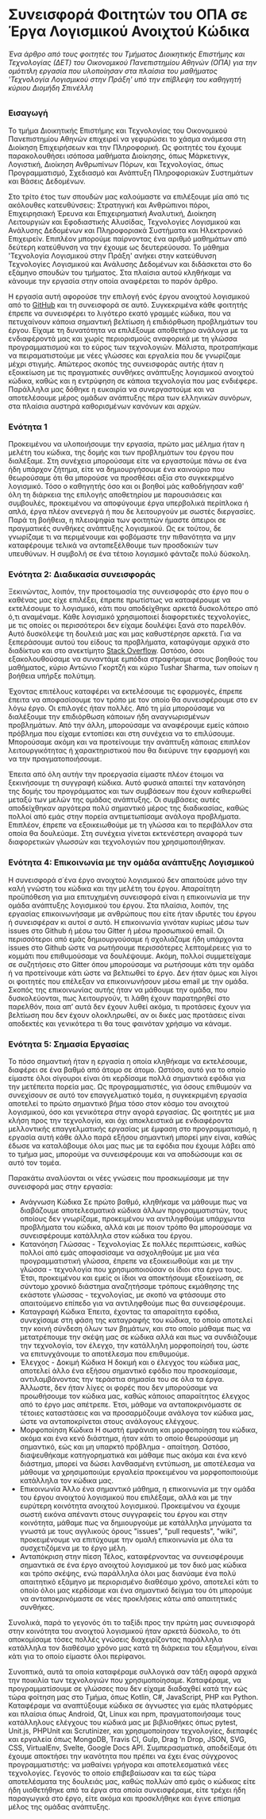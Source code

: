 ﻿# Συνεισφορά Φοιτητών του ΟΠΑ σε Έργα Λογισμικού Ανοιχτού Κώδικα

###### *Ένα άρθρο από τους φοιτητές του Τμήματος Διοικητικής Επιστήμης και Τεχνολογίας (ΔΕΤ) του Οικονομικού Πανεπιστημίου Αθηνών (ΟΠΑ) για την ομότιτλη εργασία που υλοποίησαν στα πλαίσια του μαθήματος 'Τεχνολογία Λογισμικού στην Πράξη' υπό την επίβλεψη του καθηγητή κύριου Διομήδη Σπινέλλη*

### Εισαγωγή 
Το τμήμα Διοικητικής Επιστήμης και Τεχνολογίας του Οικονομικού Πανεπιστημίου Αθηνών επιχειρεί να γεφυρώσει το χάσμα ανάμεσα στη Διοίκηση Επιχειρήσεων και την Πληροφορική. Ως φοιτητές του έχουμε παρακολουθήσει ισόποσα μαθήματα Διοίκησης, όπως Μάρκετινγκ, Λογιστική, Διοίκηση Ανθρωπίνων Πόρων, και Τεχνολογίας, όπως Προγραμματισμό, Σχεδιασμό και Ανάπτυξη Πληροφοριακών Συστημάτων και Βάσεις Δεδομένων.

Στο τρίτο έτος των σπουδών μας καλούμαστε να επιλέξουμε μία από τις ακόλουθες κατευθύνσεις: Στρατηγική και Ανθρώπινοι πόροι, Επιχειρησιακή Έρευνα και Επιχειρηματική Αναλυτική, Διοίκηση Λειτουργιών και Εφοδιαστικής Αλυσίδας, Τεχνολογίες Λογισμικού και Ανάλυσης Δεδομένων και Πληροφοριακά Συστήματα και Ηλεκτρονικό Επιχειρείν. Επιπλέον μπορούμε παίρνοντας ένα αριθμό μαθημάτων από δεύτερη κατεύθυνση να την έχουμε ως δευτερεύουσα. Το μάθημα 'Τεχνολογία Λογισμικού στην Πράξη' ανήκει στην κατεύθυνση Τεχνολογίες Λογισμικού και Ανάλυσης Δεδομένων και διδάσκεται στο 6ο εξάμηνο σπουδών του τμήματος. Στα πλαίσια αυτού κληθήκαμε να κάνουμε την εργασία στην οποία αναφέρεται το παρόν άρθρο.

Η εργασία αυτή αφορούσε την επιλογή ενός έργου ανοιχτού λογισμικού από το [GitHub](https://github.com/) και τη συνεισφορά σε αυτό. Συγκεκριμένα κάθε φοιτητής έπρεπε να συνεισφέρει το λιγότερο εκατό γραμμές κώδικα, που να πετυχαίνουν κάποια σημαντική βελτίωση ή επιδιόρθωση προβλημάτων του έργου. Είχαμε τη δυνατότητα να επιλέξουμε αποθετήριο ανάλογα με τα ενδιαφέροντά μας και χωρίς περιορισμούς αναφορικά με τη γλώσσα προγραμματισμού και το εύρος των τεχνολογιών. Μάλιστα, προτραπήκαμε να πειραματιστούμε με νέες γλώσσες και εργαλεία που δε γνωρίζαμε μέχρι στιγμής. Απώτερος σκοπός της συνεισφοράς αυτής ήταν η εξοικείωση με τις πραγματικές συνθήκες ανάπτυξης λογισμικού ανοιχτού κώδικα, καθώς και η εντρύφηση σε κάποια τεχνολογία που μας ενδιέφερε. Παράλληλα μας δόθηκε η ευκαιρία να συνεργαστούμε και να αποτελέσουμε μέρος ομάδων ανάπτυξης πέρα των ελληνικών συνόρων, στα πλαίσια αυστηρά καθορισμένων κανόνων και αρχών.

### Ενότητα 1

Προκειμένου να υλοποιήσουμε την εργασία, πρώτο μας μέλημα ήταν η μελέτη του κώδικα, της δομής και των προβλημάτων του έργου που διαλέξαμε. Στη συνέχεια μπορούσαμε είτε να εργαστούμε πάνω σε ένα ήδη υπάρχον ζήτημα, είτε να δημιουργήσουμε ένα καινούριο που θεωρούσαμε ότι θα μπορούσε να προσθέσει αξία στο συγκεκριμένο λογισμικό.
Τόσο ο καθηγητής όσο και οι βοηθοί μάς καθοδήγησαν καθ' όλη τη διάρκεια της επιλογής αποθετηρίου με παρουσιάσεις και συμβουλές, προκειμένου να αποφύγουμε έργα υπερβολικά περίπλοκα ή απλά, έργα πλέον ανενεργά ή που δε λειτουργούν με σωστές διεργασίες.
Παρά τη βοήθεια, η πλειοψηφία των φοιτητών ήμαστε άπειροι σε πραγματικές συνθήκες ανάπτυξης λογισμικού. Ως εκ τούτου, δε γνωρίζαμε τι να περιμένουμε και φοβόμαστε την πιθανότητα να μην καταφέρουμε τελικά να ανταπεξέλθουμε των προσδοκιών των υπευθύνων. Η συμβολή σε ένα τέτοιο λογισμικό φάνταζε πολύ δύσκολη.

### Ενότητα 2: Διαδικασία συνεισφοράς

Ξεκινώντας, λοιπόν, την προετοιμασία της συνεισφοράς στο έργο που ο καθένας μας είχε επιλέξει, έπρεπε πρωτίστως να καταφέρουμε να εκτελέσουμε το λογισμικό, κάτι που αποδείχθηκε αρκετά δυσκολότερο από ό,τι αναμέναμε. Κάθε λογισμικό χρησιμοποιεί διαφορετικές τεχνολογίες, με τις οποίες οι περισσότεροι δεν είχαμε δουλέψει ξανά στο παρελθόν. Αυτό δυσκόλεψε τη δουλειά μας και μας καθυστέρησε αρκετά. Για να ξεπεράσουμε αυτού του είδους τα προβλήματα, καταφύγαμε αρχικά στο διαδίκτυο και στο ανεκτίμητο [Stack Overflow](https://stackoverflow.com/). Ωστόσο, όσοι εξακολουθούσαμε να συναντάμε εμπόδια στραφήκαμε στους βοηθούς του μαθήματος, κύριο Αντώνιο Γκορτζή και κύριο Tushar Sharma, των οποίων η βοήθεια υπήρξε πολύτιμη.

Έχοντας επιτέλους καταφέρει να εκτελέσουμε τις εφαρμογές, έπρεπε έπειτα να αποφασίσουμε τον τρόπο με τον οποίο θα συνεισφέρουμε στο εν λόγω έργο. Οι επιλογές ήταν πολλές. Από τη μία μπορούσαμε να διαλέξουμε την επιδιόρθωση κάποιων ήδη αναγνωρισμένων προβλημάτων. Από την άλλη, μπορούσαμε να αναφέρουμε εμείς κάποιο πρόβλημα που είχαμε εντοπίσει και στη συνέχεια να το επιλύσουμε. Μπορούσαμε ακόμη και να προτείνουμε την ανάπτυξη κάποιας επιπλέον λειτουργικότητας ή χαρακτηριστικού που θα διεύρυνε την εφαρμογή και να την πραγματοποιήσουμε.

Έπειτα από όλη αυτήν την προεργασία είμαστε πλέον έτοιμοι να ξεκινήσουμε τη συγγραφή κώδικα. Αυτό φυσικά απαιτεί την κατανόηση της δομής του προγράμματος και των συμβάσεων που έχουν καθιερωθεί μεταξύ των μελών της ομάδας ανάπτυξης. Οι συμβάσεις αυτές αποδείχθηκαν αργότερα πολύ σημαντικό μέρος της διαδικασίας, καθώς πολλοί από εμάς στην πορεία αντιμετωπίσαμε ανάλογα προβλήματα. Επιπλέον, έπρεπε να εξοικειωθούμε με τη γλώσσα και το περιβάλλον στα οποία θα δουλεύαμε. Στη συνέχεια γίνεται εκτενέστερη αναφορά των διαφορετικών γλωσσών και τεχνολογιών που χρησιμοποιήθηκαν.

### Ενότητα 4: Επικοινωνία με την ομάδα ανάπτυξης Λογισμικού

Η συνεισφορά σ΄ένα έργο ανοιχτού λογισμικού δεν απαιτούσε μόνο την καλή γνώστη του κώδικα και την μελέτη του έργου. Απαραίτητη προϋπόθεση για μια επιτυχημένη συνεισφορά είναι η επικοινωνία με την ομάδα ανάπτυξης λογισμικού του έργου. Στα πλαίσια, λοιπόν, της εργασίας επικοινωνήσαμε με ανθρώπους που είτε ήταν ιδρυτές του έργου ή συνεισφέραν κι αυτοί σ αυτό. Η επικοινωνία γινόταν κυρίως μέσω των issues στο Github ή μέσω του Gitter ή μέσω προσωπικού email. Οι περισσότεροι από εμάς δημιουργούσαμε ή σχολιάζαμε ήδη υπάρχοντα issues στο Github ώστε να ρωτήσουμε περισσότερες λεπτομέρειες για το κομμάτι που επιθυμούσαμε να δουλέψουμε. Ακόμη, πολλοί συμμετείχαμε σε συζητήσεις στο Gitter όπου μπορούσαμε να ρωτήσουμε κάτι την ομάδα ή να προτείνουμε κάτι ώστε να βελτιωθεί το έργο. Δεν ήταν όμως και λίγοι οι φοιτητές που επέλεξαν να επικοινωνήσουν μέσω email με την ομάδα. Σκοπός της επικοινωνίας αυτής ήταν να μάθουμε την ομάδα, που δυσκολεύονται, πως λειτουργούν, τι λάθη έχουν παρατηρηθεί στο παρελθόν, ποια απ’ αυτά δεν έχουν λυθεί ακόμα, τι προτάσεις έχουν για βελτίωση που δεν έχουν ολοκληρωθεί, αν οι δικές μας προτάσεις είναι αποδεκτές και γενικότερα τι θα τους φαινόταν χρήσιμο να κάναμε.  

### Ενότητα 5: Σημασία Εργασίας

Το πόσο σημαντική ήταν η εργασία η οποία κληθήκαμε να εκτελέσουμε, διαφέρει σε ένα βαθμό από άτομο σε άτομο. Ωστόσο, αυτό για το οποίο είμαστε όλοι σίγουροι είναι ότι κερδίσαμε πολλά σημαντικά εφόδια για την μετέπειτα πορεία μας. Ως προγραμματιστές, για όσους επιθυμούν να συνεχίσουν σε αυτό τον επαγγελματικό τομέα, η συγκεκριμένη εργασία αποτελεί το πρώτο σημαντικό βήμα τόσο στον κόσμο του ανοιχτού λογισμικού, όσο και γενικότερα στην αγορά εργασίας. Ως φοιτητές με μια κλήση προς την τεχνολογία, και όχι αποκλειστικά με ενδιαφέροντα  μελλοντικής επαγγελματικής εργασίας με έμφαση στο προγραμματισμό, η εργασία αυτή κάθε άλλο παρά εξήσου σημαντική μπορεί μην είναι, καθώς έδωσε να καταλάβουμε όλοι μας πως με τα εφόδια που έχουμε λάβει από το τμήμα μας, μπορούμε να συνεισφέρουμε και να αποδώσουμε και σε αυτό τον τομέα. 

Παρακάτω αναλύονται οι νέες γνώσεις που προσκωμίσαμε με την συνεισφορά μας στην εργασία:

* Ανάγνωση Κώδικα
 Σε πρώτο βαθμό, κληθήκαμε να μάθουμε πως να διαβάζουμε αποτελεσματικά κώδικα άλλων προγραμματιστών, τους οποίους δεν γνωρίζαμε, προκειμένου να αντιληφθούμε υπάρχωντα προβλήματα του κώδικα, αλλά και με ποιον τρόπο θα μπορούσαμε να συνεισφέρουμε κατάλληλα στον κώδικα του έργου.
* Κατανόηση Γλώσσας - Τεχνολογίας 
 Σε πολλές περιπτώσεις, καθώς πολλοί από εμάς αποφασίσαμε να ασχοληθούμε με μια νέα προγραμματιστική γλώσσα, έπρεπε να εξοικειωθούμε και με την γλώσσα - τεχνολογία που χρησιμοποιούσαν οι ίδιοι στα έργα τους. Έτσι, προκειμένου και εμείς οι ίδιοι να αποκτήσουμε εξοικείωση, σε σύντομο χρονικό διάστημα αναζητήσαμε τρόπους εκμάθησης της εκάστοτε γλώσσας - τεχνολογίας, με σκοπό να φτάσουμε στο απαιτούμενο επίπεδο για να αντιληφθούμε πως θα συνεισφέρουμε.
* Καταγραφή Κώδικα
 Έπειτα, έχοντας τα απαραίτητα εφόδια, συνεχίσαμε στη φάση της καταγραφής του κώδικα, το οποίο αποτελεί την κοινή σύνδεση όλων των βημάτων, και στο οποίο μάθαμε πως να μετατρέπουμε την σκέψη μας σε κώδικα αλλά και πως να συνδιάζουμε την τεχνολογία, τον έλεγχο, την κατάλληλη μορφοποίησή του, ώστε να επιτυγχάνουμε το αποτέλεσμα που επιθυμούμε. 
* Έλεγχος - Δοκιμή Κώδικα
 Η δοκιμή και ο έλεγχος του κώδικα μας, αποτελεί άλλο ένα εξήσου σημαντικό εφόδιο που προσκομίσαμε, αντιλαμβάνοντας την τεράστια σημασία του σε όλα τα έργα. Άλλωστε, δεν ήταν λίγες οι φορές που δεν μπορούσαμε να προωθήσουμε τον κώδικα μας, καθώς κάποιος απαραίτητος έλεγχος από το έργο μας απέτρεπε. Έτσι, μάθαμε να ανταποκρινόμαστε σε τέτοιες καταστάσεις και να προσαρμόζουμε ανάλογα τον κώδικα μας, ώστε να ανταποκρίνεται στους ανάλογους ελέγχους.
* Μορφοποίηση Κώδικα
 Η σωστή εμφάνιση και μορφοποίηση του κώδικα, ακόμα και ένα κενό διάστημα, ήταν κάτι το οποίο θεωρούσαμε μη σημαντικό, εώς και μη υπαρκτό πρόβλημα - απαίτηση. Ωστόσο, διαψευθήκαμε κατηγορηματικά και μάθαμε πως ακόμα και ένα κενό διάστημα, μπορεί να δώσει λανθασμένη εντύπωση, με αποτέλεσμα να μάθουμε να χρησιμοποιύμε εργαλεία προκειμένου να μορφοποιποιούμε κατάλληλα τον κώδικα μας.
* Επικοινωνία 
 Άλλο ένα σημαντικό μάθημα, η επικοινωνία με την ομάδα του έργου ανοιχτού λογισμικού που επιλέξαμε, αλλά και με την ευρύτερη κοινότητα ανοιχτού λογισμικού. Προκειμένου να έχουμε σωστή εικόνα απέναντι στους συγγραφείς του έργου και στην κοινότητα, μάθαμε πως να δημιουργούμε με κατάλληλα μηνύματα τα γνωστά με τους αγγλικούς όρους "issues", "pull requests", "wiki", προκειμένουμε να επιτύχουμε την ομαλή επικοινωνία με όλα τα συσχετιζόμενα με το έργο μέλη. 
* Ανταπόκριση στην πίεση
 Τέλος, καταφέρνοντας να συνεισφέρουμε σημαντικά σε ένα έργο ανοιχτού λογισμικού με τον δικό μας κώδικα και τρόπο σκέψης, ενώ παράλληλα όλοι μας διανύαμε ένα πολύ απαιτητικό εξάμηνο με περιορισμένο διαθέσιμο χρόνο, αποτελεί κάτι το οποίο όλοι μας κερδίσαμε και ένα σημαντικό δείγμα του ότι μπορούμε να ανταποκρινόμαστε σε νέες προκλήσεις κάτω από απαιτητικές συνθήκες.    	 

Συνολικά, παρά το γεγονός ότι το ταξίδι προς την πρώτη μας συνεισφορά στην κοινότητα του ανοιχτού λογισμικού ήταν αρκετά δύσκολο, το ότι αποκομίσαμε τόσες πολλές γνώσεις διαχειρίζοντας παράλληλα κατάλληλα τον διαθέσιμο χρόνο μας κατά τη διάρκεια του εξαμήνου, είναι κάτι για το οποίο είμαστε όλοι περίφανοι.

Συνοπτικά, αυτά τα οποία καταφέραμε συλλογικά σαν τάξη αφορά αρχικά την ποικιλία των τεχνολογιών που χρησιμοποίησαμε. Καταφέραμε, να προγραμματίσουμε σε γλώσσες που δεν είχαμε διαδαχθεί κατά την εώς τώρα φοίτηση μας στο Τμήμα, όπως Kotlin, C#, JavaScript, PHP και Python. Καταφέραμε να αναπτύξουμε κώδικα σε άγνωστες για εμάς πλατφόρμες και πλαίσια όπως Android, Qt, Linux και npm, πραγματοποιήσαμε τους κατάλληλους ελέγχους του κώδικά μας με βιβλιοθήκες όπως pytest, Unit.js, PHPUnit και Scrutinizer, και χρησιμοποίησαν τεχνολογίες, διεπαφές και εργαλεία όπως MongoDB, Travis CI, Gulp, Drag ’n Drop, JSON, SVG, CSS, VirtualEnv, Svelte, Google Docs API. Συμπερασματικά, αποδείξαμε ότι έχουμε αποκτήσει την ικανότητα που πρέπει να έχει ένας σύγχρονος προγραμματιστής: να μαθαίνει γρήγορα και αποτελεσματικά νέες τεχνολογίες. Γεγονός το οποίο επιβεβαίωσαν και τα εώς τώρα αποτελέσματα της δουλειάς μας, καθώς πολλών από εμάς ο κώδικας είτε ήδη υιοθετήθηκε από τα έργα στα οποία συνεισφέραμε, είτε τρέχει ήδη παραγωγικά στο έργο, είτε ακόμα και προσκλήθηκε και έγινε επίσημα μέλος της ομάδας ανάπτυξης.